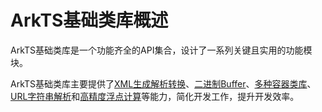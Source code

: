 # ArkTS基础类库概述
<!--Kit: ArkTS-->
<!--Subsystem: CommonLibrary-->
<!--Owner: @xliu-huanwei; @shilei123; @huanghello-->
<!--SE: @yuanyao14-->
<!--TSE: @kirl75; @zsw_zhushiwei-->

ArkTS基础类库是一个功能齐全的API集合，设计了一系列关键且实用的功能模块。

ArkTS基础类库主要提供了[XML生成解析转换](xml-overview.md)、[二进制Buffer](buffer.md)、[多种容器类库](container-overview.md)、[URL字符串解析](../reference/apis-arkts/js-apis-url.md)和[高精度浮点计算](../reference/apis-arkts/js-apis-arkts-decimal.md)等能力，简化开发工作，提升开发效率。